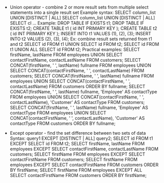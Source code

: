 - Union operator - combine 2 or more result sets from multiple select statements into a single result set
  Example syntax:
  SELECT column_list UNION [DISTINCT | ALL] SELECT column_list UNION [DISTINCT | ALL] SELECT cl ...
  Example:
  DROP TABLE IF EXISTS t1;
  DROP TABLE IF EXISTS t2;
  CREATE TABLE t1 (
  id INT PRIMARY KEY
  );
  CREATE TABLE t2 (
  id INT PRIMARY KEY
  );
  INSERT INTO t1 VALUES (1), (2), (3);
  INSERT INTO t2 VALUES (2), (3), (4);
  Ex: combine result sets returned from t1 and t2
  SELECT id FROM t1 UNION SELECT id FROM t2;
  SELECT id FROM t1 UNION ALL SELECT id FROM t2;
  Practical examples:
  SELECT firstName, lastName FROM employees UNION SELECT contactFirstName, contactLastName
  FROM customers;
  SELECT CONCAT(firstName, ' ', lastName) fullname FROM employees UNION SELECT
  CONCAT(contactFirstName, ' ', contactLastName) FROM customers;
  SELECT CONCAT(firstName, ' ', lastName) fullname FROM employees UNION SELECT
  CONCAT(contactFirstName, ' ', contactLastName) FROM customers ORDER BY fullname;
  SELECT CONCAT(firstName, ' ', lastName) fullname, 'Employee' AS contactType FROM employees
  UNION SELECT CONCAT(contactFirstName, ' ', contactLastName), 'Customer' AS contactType
  FROM customers;
  SELECT CONCAT(firstName, ' ', lastName) fullname, 'Employee' AS contactType FROM employees
  UNION SELECT CONCAT(contactFirstName, ' ', contactLastName), 'Customer' AS contactType
  FROM customers ORDER BY fullname;

- Except operator - find the set difference between two sets of data
  Syntax: query1 EXCEPT [DISTINCT | ALL] query2;
  SELECT id FROM t1 EXCEPT SELECT id FROM t2;
  SELECT firstName, lastName FROM employees EXCEPT SELECT contactFirstName, contactLastName
  FROM customers;
  SELECT firstName FROM employees EXCEPT SELECT contactFirstName FROM customers;
  SELECT firstName FROM employees EXCEPT SELECT contactFirstName FROM customers ORDER BY firstName;
  SELECT firstName FROM employees EXCEPT ALL SELECT contactFirstName FROM customers ORDER BY firstName;
